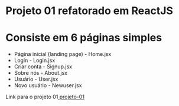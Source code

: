 # Projeto 01 refatorado em ReactJS


<h1> Consiste em 6 páginas simples</h1>

<ul>
<li> Página inicial (landing page) - Home.jsx </li>
<li> Login - Login.jsx </li>
<li> Criar conta - Signup.jsx</li>
<li> Sobre nós - About.jsx</li>
<li> Usuário - User.jsx </li>
<li> Novo usuário - Newuser.jsx</li>
</ul>



<p>Link para o projeto 01<a href="https://github.com/karenlorhana/projeto-01"> projeto-01</a></p>
